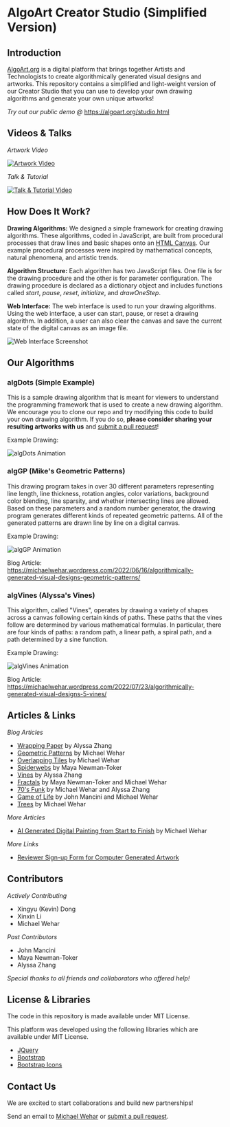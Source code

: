 # AlgoArt Creator Studio (Simplified Version)

## Introduction
[AlgoArt.org](https://algoart.org/studio.html) is a digital platform that brings together Artists and Technologists to create algorithmically generated visual designs and artworks. This repository contains a simplified and light-weight version of our Creator Studio that you can use to develop your own drawing algorithms and generate your own unique artworks!

*Try out our public demo @* https://algoart.org/studio.html

## Videos & Talks

*Artwork Video*

[![Artwork Video](https://github.com/Algorithmically-Generated-Artwork/Drawing-Program/blob/main/video_preview/image1.png)](https://www.youtube.com/watch?v=SGNbv__s0rI)

*Talk & Tutorial*

[![Talk & Tutorial Video](https://github.com/Algorithmically-Generated-Artwork/Drawing-Program/blob/main/video_preview/image2.png)](https://www.youtube.com/watch?v=0Ts7Sa_z69Y&t=46s)

## How Does It Work?

**Drawing Algorithms:** We designed a simple framework for creating drawing algorithms.  These algorithms, coded in JavaScript, are built from procedural processes that draw lines and basic shapes onto an [HTML Canvas](https://www.w3schools.com/html/html5_canvas.asp). Our example procedural processes were inspired by mathematical concepts, natural phenomena, and artistic trends.

**Algorithm Structure:** Each algorithm has two JavaScript files.  One file is for the drawing procedure and the other is for parameter configuration.  The drawing procedure is declared as a dictionary object and includes functions called *start*, *pause*, *reset*, *initialize*, and *drawOneStep*.

**Web Interface:** The web interface is used to run your drawing algorithms.  Using the web interface, a user can start, pause, or reset a drawing algorithm.  In addition, a user can also clear the canvas and save the current state of the digital canvas as an image file.

![Web Interface Screenshot](https://github.com/Algorithmically-Generated-Artwork/Drawing-Program/blob/main/readme_images/web_interface.png)

## Our Algorithms

### algDots (Simple Example)

This is a sample drawing algorithm that is meant for viewers to understand the programming framework that is used to create a new drawing algorithm.  We encourage you to clone our repo and try modifying this code to build your own drawing algorithm.  If you do so, **please consider sharing your resulting artworks with us** and [submit a pull request](https://github.com/Algorithmically-Generated-Artwork/Drawing-Program/pulls)!

Example Drawing:

![algDots Animation](https://github.com/Algorithmically-Generated-Artwork/Drawing-Program/blob/main/readme_images/algDots.gif)

### algGP (Mike's Geometric Patterns)

This drawing program takes in over 30 different parameters representing line length, line thickness, rotation angles, color variations, background color blending, line sparsity, and whether intersecting lines are allowed. Based on these parameters and a random number generator, the drawing program generates different kinds of repeated geometric patterns. All of the generated patterns are drawn line by line on a digital canvas.

Example Drawing:

![algGP Animation](https://github.com/Algorithmically-Generated-Artwork/Drawing-Program/blob/main/readme_images/algGP.gif)

Blog Article: https://michaelwehar.wordpress.com/2022/06/16/algorithmically-generated-visual-designs-geometric-patterns/

### algVines (Alyssa's Vines)

This algorithm, called "Vines", operates by drawing a variety of shapes across a canvas following certain kinds of paths. These paths that the vines follow are determined by various mathematical formulas. In particular, there are four kinds of paths: a random path, a linear path, a spiral path, and a path determined by a sine function.

Example Drawing:

![algVines Animation](https://github.com/Algorithmically-Generated-Artwork/Drawing-Program/blob/main/readme_images/algVines.gif)

Blog Article: https://michaelwehar.wordpress.com/2022/07/23/algorithmically-generated-visual-designs-5-vines/

## Articles & Links

*Blog Articles*

- [Wrapping Paper](https://michaelwehar.wordpress.com/2022/06/14/algorithmically-generated-visual-designs-wrapping-paper/) by Alyssa Zhang
- [Geometric Patterns](https://michaelwehar.wordpress.com/2022/06/16/algorithmically-generated-visual-designs-geometric-patterns/) by Michael Wehar
- [Overlapping Tiles](https://michaelwehar.wordpress.com/2022/07/07/algorithmically-generated-visual-designs-3-overlapping-tiles/) by Michael Wehar
- [Spiderwebs](https://michaelwehar.wordpress.com/2022/07/10/algorithmically-generated-visual-designs-4-spiderwebs/) by Maya Newman-Toker
- [Vines](https://michaelwehar.wordpress.com/2022/07/23/algorithmically-generated-visual-designs-5-vines/) by Alyssa Zhang
- [Fractals](https://michaelwehar.wordpress.com/2022/08/10/algorithmically-generated-visual-designs-6-fractals/) by Maya Newman-Toker and Michael Wehar
- [70's Funk](https://michaelwehar.wordpress.com/2022/08/10/algorithmically-generated-visual-designs-7-70s-funk/) by Michael Wehar and Alyssa Zhang
- [Game of Life](https://michaelwehar.wordpress.com/2022/08/10/algorithmically-generated-visual-designs-8-game-of-life/) by John Mancini and Michael Wehar
- [Trees](https://michaelwehar.wordpress.com/2022/08/19/algorithmically-generated-visual-designs-9-trees/) by Michael Wehar

*More Articles*

<!--- - [Algorithmically Generated Visual Art](https://alyssazhang.squarespace.com/work/algorithmically-generated-artwork) by Alyssa Zhang --->
- [AI Generated Digital Painting from Start to Finish](https://www.aiplusinfo.com/blog/ai-generated-digital-painting-from-start-to-finish/) by Michael Wehar

*More Links*

- [Reviewer Sign-up Form for Computer Generated Artwork](https://docs.google.com/forms/d/e/1FAIpQLSdhmHGGojQslun9Fp3AZL7hCYHlfo9F8SGW5YX-YMTFrR13Dw/viewform)

## Contributors

*Actively Contributing*

- Xingyu (Kevin) Dong
- Xinxin Li
- Michael Wehar

*Past Contributors*

- John Mancini
- Maya Newman-Toker
- Alyssa Zhang

*Special thanks to all friends and collaborators who offered help!*

## License & Libraries

The code in this repository is made available under MIT License.

This platform was developed using the following libraries which are available under MIT License.
- [JQuery](https://github.com/jquery/jquery)
- [Bootstrap](https://github.com/twbs/bootstrap)
- [Bootstrap Icons](https://github.com/twbs/icons)

## Contact Us
We are excited to start collaborations and build new partnerships!

Send an email to [Michael Wehar](http://michaelwehar.com) or [submit a pull request](https://github.com/Algorithmically-Generated-Artwork/Drawing-Program/pulls).
